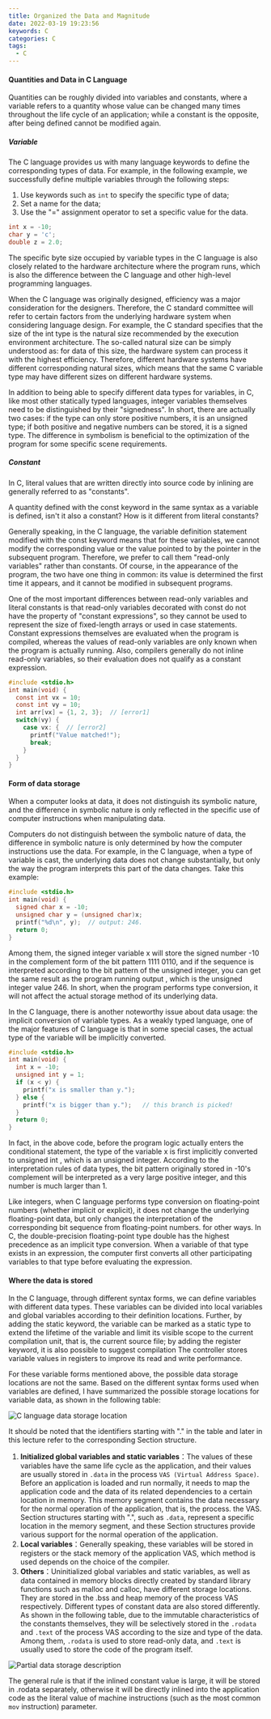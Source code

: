 ```yaml
---
title: Organized the Data and Magnitude
date: 2022-03-19 19:23:56
keywords: C
categories: C
tags:
  - C
---
```


#### Quantities and Data in C Language

Quantities can be roughly divided into variables and constants, where a variable refers to a quantity whose value can be changed many times throughout the life cycle of an application; while a constant is the opposite, after being defined cannot be modified again.

##### Variable

The C language provides us with many language keywords to define the corresponding types of data. For example, in the following example, we successfully define multiple variables through the following steps:

1. Use keywords such as `int` to specify the specific type of data;
2. Set a name for the data;
3. Use the "=" assignment operator to set a specific value for the data.

```c
int x = -10; 
char y = 'c'; 
double z = 2.0; 
```

The specific byte size occupied by variable types in the C language is also closely related to the hardware architecture where the program runs, which is also the difference between the C language and other high-level programming languages.

When the C language was originally designed, efficiency was a major consideration for the designers. Therefore, the C standard committee will refer to certain factors from the underlying hardware system when considering language design. For example, the C standard specifies that the size of the int type is the natural size recommended by the execution environment architecture. The so-called natural size can be simply understood as: for data of this size, the hardware system can process it with the highest efficiency. Therefore, different hardware systems have different corresponding natural sizes, which means that the same C variable type may have different sizes on different hardware systems.

In addition to being able to specify different data types for variables, in C, like most other statically typed languages, integer variables themselves need to be distinguished by their "signedness". In short, there are actually two cases: if the type can only store positive numbers, it is an unsigned type; if both positive and negative numbers can be stored, it is a signed type. The difference in symbolism is beneficial to the optimization of the program for some specific scene requirements.

##### Constant

In C, literal values that are written directly into source code by inlining are generally referred to as "constants".

A quantity defined with the const keyword in the same syntax as a variable is defined, isn't it also a constant? How is it different from literal constants?

Generally speaking, in the C language, the variable definition statement modified with the const keyword means that for these variables, we cannot modify the corresponding value or the value pointed to by the pointer in the subsequent program. Therefore, we prefer to call them "read-only variables" rather than constants. Of course, in the appearance of the program, the two have one thing in common: its value is determined the first time it appears, and it cannot be modified in subsequent programs.

One of the most important differences between read-only variables and literal constants is that read-only variables decorated with const do not have the property of "constant expressions", so they cannot be used to represent the size of fixed-length arrays or used in case statements. Constant expressions themselves are evaluated when the program is compiled, whereas the values of read-only variables are only known when the program is actually running. Also, compilers generally do not inline read-only variables, so their evaluation does not qualify as a constant expression.

```c
#include <stdio.h>
int main(void) {
  const int vx = 10;
  const int vy = 10;
  int arr[vx] = {1, 2, 3};  // [error1]
  switch(vy) {
    case vx: {  // [error2]
      printf("Value matched!");
      break;
    }
  }
}
```

#### Form of data storage

When a computer looks at data, it does not distinguish its symbolic nature, and the difference in symbolic nature is only reflected in the specific use of computer instructions when manipulating data.

Computers do not distinguish between the symbolic nature of data, the difference in symbolic nature is only determined by how the computer instructions use the data. For example, in the C language, when a type of variable is cast, the underlying data does not change substantially, but only the way the program interprets this part of the data changes. Take this example:

```c
#include <stdio.h>
int main(void) {
  signed char x = -10;
  unsigned char y = (unsigned char)x;
  printf("%d\n", y);  // output: 246.
  return 0;
}
```

Among them, the signed integer variable x will store the signed number -10 in the complement form of the bit pattern 1111 0110, and if the sequence is interpreted according to the bit pattern of the unsigned integer, you can get the same result as the program running output , which is the unsigned integer value 246. In short, when the program performs type conversion, it will not affect the actual storage method of its underlying data.

In the C language, there is another noteworthy issue about data usage: the implicit conversion of variable types. As a weakly typed language, one of the major features of C language is that in some special cases, the actual type of the variable will be implicitly converted.

```c
#include <stdio.h>
int main(void) {
  int x = -10;
  unsigned int y = 1;
  if (x < y) {
    printf("x is smaller than y.");
  } else {
    printf("x is bigger than y.");   // this branch is picked!
  }
  return 0;
}
```

In fact, in the above code, before the program logic actually enters the conditional statement, the type of the variable x is first implicitly converted to unsigned int , which is an unsigned integer. According to the interpretation rules of data types, the bit pattern originally stored in -10's complement will be interpreted as a very large positive integer, and this number is much larger than 1.

Like integers, when C language performs type conversion on floating-point numbers (whether implicit or explicit), it does not change the underlying floating-point data, but only changes the interpretation of the corresponding bit sequence from floating-point numbers. for other ways. In C, the double-precision floating-point type double has the highest precedence as an implicit type conversion. When a variable of that type exists in an expression, the computer first converts all other participating variables to that type before evaluating the expression.

#### Where the data is stored

In the C language, through different syntax forms, we can define variables with different data types. These variables can be divided into local variables and global variables according to their definition locations. Further, by adding the static keyword, the variable can be marked as a static type to extend the lifetime of the variable and limit its visible scope to the current compilation unit, that is, the current source file; by adding the register keyword, it is also possible to suggest compilation The controller stores variable values in registers to improve its read and write performance.

For these variable forms mentioned above, the possible data storage locations are not the same. Based on the different syntax forms used when variables are defined, I have summarized the possible storage locations for variable data, as shown in the following table:

![C language data storage location](C-language-data-storage-location.png)

It should be noted that the identifiers starting with "." in the table and later in this lecture refer to the corresponding Section structure.

1. **Initialized global variables and static variables**：The values of these variables have the same life cycle as the application, and their values are usually stored in `.data` in the process `VAS (Virtual Address Space)`. Before an application is loaded and run normally, it needs to map the application code and the data of its related dependencies to a certain location in memory. This memory segment contains the data necessary for the normal operation of the application, that is, the process. the VAS. Section structures starting with ".", such as `.data`, represent a specific location in the memory segment, and these Section structures provide various support for the normal operation of the application.
2. **Local variables**：Generally speaking, these variables will be stored in registers or the stack memory of the application VAS, which method is used depends on the choice of the compiler.
3. **Others**：Uninitialized global variables and static variables, as well as data contained in memory blocks directly created by standard library functions such as malloc and calloc, have different storage locations. They are stored in the .bss and heap memory of the process VAS respectively. Different types of constant data are also stored differently. As shown in the following table, due to the immutable characteristics of the constants themselves, they will be selectively stored in the `.rodata` and `.text` of the process VAS according to the size and type of the data. Among them, `.rodata` is used to store read-only data, and `.text` is usually used to store the code of the program itself.

![Partial data storage description](Partial-data-storage-description.png)

The general rule is that if the inlined constant value is large, it will be stored in .rodata separately, otherwise it will be directly inlined into the application code as the literal value of machine instructions (such as the most common `mov` instruction) parameter.

